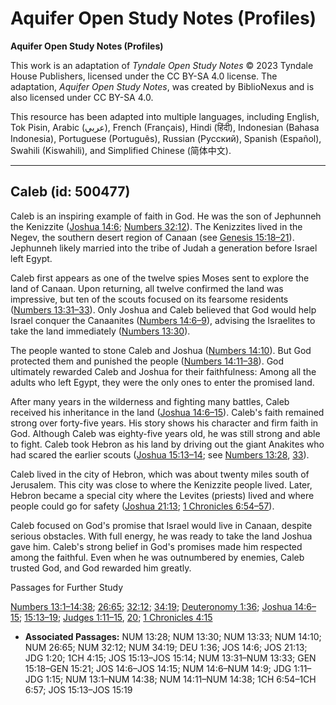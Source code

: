 # Aquifer Open Study Notes (Profiles)

**Aquifer Open Study Notes (Profiles)**

This work is an adaptation of *Tyndale Open Study Notes* © 2023 Tyndale House Publishers, licensed under the CC BY\-SA 4\.0 license. The adaptation, *Aquifer Open Study Notes*, was created by BiblioNexus and is also licensed under CC BY\-SA 4\.0\.

This resource has been adapted into multiple languages, including English, Tok Pisin, Arabic (عربي), French (Français), Hindi (हिंदी), Indonesian (Bahasa Indonesia), Portuguese (Português), Russian (Русский), Spanish (Español), Swahili (Kiswahili), and Simplified Chinese (简体中文).



--------------------------------

## Caleb (id: 500477)

Caleb is an inspiring example of faith in God. He was the son of Jephunneh the Kenizzite ([Joshua 14:6](https://ref.ly/Josh14:6); [Numbers 32:12](https://ref.ly/Num32:12)). The Kenizzites lived in the Negev, the southern desert region of Canaan (see [Genesis 15:18–21](https://ref.ly/Gen15:18-Gen15:21)). Jephunneh likely married into the tribe of Judah a generation before Israel left Egypt.

Caleb first appears as one of the twelve spies Moses sent to explore the land of Canaan. Upon returning, all twelve confirmed the land was impressive, but ten of the scouts focused on its fearsome residents ([Numbers 13:31–33](https://ref.ly/Num13:31-Num13:33)). Only Joshua and Caleb believed that God would help Israel conquer the Canaanites ([Numbers 14:6–9](https://ref.ly/Num14:6-Num14:9)), advising the Israelites to take the land immediately ([Numbers 13:30](https://ref.ly/Num13:30)). 

The people wanted to stone Caleb and Joshua ([Numbers 14:10](https://ref.ly/Num14:10)). But God protected them and punished the people ([Numbers 14:11–38](https://ref.ly/Num14:11-Num14:38)). God ultimately rewarded Caleb and Joshua for their faithfulness: Among all the adults who left Egypt, they were the only ones to enter the promised land.

After many years in the wilderness and fighting many battles, Caleb received his inheritance in the land ([Joshua 14:6–15](https://ref.ly/Josh14:6-Josh14:15)). Caleb's faith remained strong over forty\-five years. His story shows his character and firm faith in God. Although Caleb was eighty\-five years old, he was still strong and able to fight. Caleb took Hebron as his land by driving out the giant Anakites who had scared the earlier scouts ([Joshua 15:13–14](https://ref.ly/Josh15:13-Josh15:14); see [Numbers 13:28](https://ref.ly/Num13:28), [33](https://ref.ly/Num13:33)). 

Caleb lived in the city of Hebron, which was about twenty miles south of Jerusalem. This city was close to where the Kenizzite people lived. Later, Hebron became a special city where the Levites (priests) lived and where people could go for safety ([Joshua 21:13](https://ref.ly/Josh21:13); [1 Chronicles 6:54–57](https://ref.ly/1Chr6:54-1Chr6:57)).

Caleb focused on God's promise that Israel would live in Canaan, despite serious obstacles. With full energy, he was ready to take the land Joshua gave him. Caleb's strong belief in God's promises made him respected among the faithful. Even when he was outnumbered by enemies, Caleb trusted God, and God rewarded him greatly.

Passages for Further Study

[Numbers 13:1–14:38](https://ref.ly/Num13:1-Num14:38); [26:65](https://ref.ly/Num26:65); [32:12](https://ref.ly/Num32:12); [34:19](https://ref.ly/Num34:19); [Deuteronomy 1:36](https://ref.ly/Deut1:36); [Joshua 14:6–15](https://ref.ly/Josh14:6-Josh14:15); [15:13–19](https://ref.ly/Josh15:13-Josh15:19); [Judges 1:11–15](https://ref.ly/Judg1:11-Judg1:15), [20](https://ref.ly/Judg1:20); [1 Chronicles 4:15](https://ref.ly/1Chr4:15)

* **Associated Passages:** NUM 13:28; NUM 13:30; NUM 13:33; NUM 14:10; NUM 26:65; NUM 32:12; NUM 34:19; DEU 1:36; JOS 14:6; JOS 21:13; JDG 1:20; 1CH 4:15; JOS 15:13–JOS 15:14; NUM 13:31–NUM 13:33; GEN 15:18–GEN 15:21; JOS 14:6–JOS 14:15; NUM 14:6–NUM 14:9; JDG 1:11–JDG 1:15; NUM 13:1–NUM 14:38; NUM 14:11–NUM 14:38; 1CH 6:54–1CH 6:57; JOS 15:13–JOS 15:19

